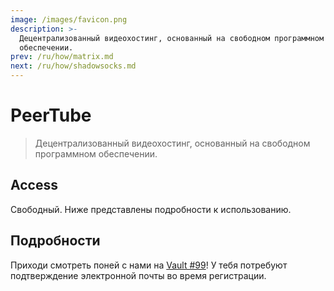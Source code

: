 ```yaml
---
image: /images/favicon.png
description: >-
  Децентрализованный видеохостинг, основанный на свободном программном
  обеспечении.
prev: /ru/how/matrix.md
next: /ru/how/shadowsocks.md
---
```


# PeerTube

> Децентрализованный видеохостинг, основанный на свободном программном обеспечении.

## Access

Свободный. Ниже представлены подробности к использованию.

## Подробности

Приходи смотреть поней с нами на [Vault #99](https://vault.mle.party)! У тебя потребуют подтверждение электронной почты во время регистрации.
